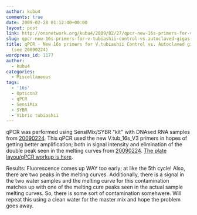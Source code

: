 ```yaml
---
author: kubu4
comments: true
date: 2009-02-28 01:12:40+00:00
layout: post
link: http://onsnetwork.org/kubu4/2009/02/27/qpcr-new-16s-primers-for-v-tubiashii-control-vs-autoclaved-gigas-samples-see-20090224/
slug: qpcr-new-16s-primers-for-v-tubiashii-control-vs-autoclaved-gigas-samples-see-20090224
title: qPCR - New 16s primers for V.tubiashii Control vs. Autoclaved gigas samples
  (see 20090224)
wordpress_id: 1177
author:
  - kubu4
categories:
  - Miscellaneous
tags:
  - '16s'
  - Opticon2
  - qPCR
  - SensiMix
  - SYBR
  - Vibrio tubiashii
---
```


qPCR was performed using SensiMix/SYBR "kit" with DNAsed RNA samples from [20090224](/Sam%27s+Working+Notebook+Jan-May+2009#sjw20090224). This qPCR used the new V.tub_16s_V3 primers in hopes of getting better amplification; both in signal intensity and elimination of the double peak seen in the melting curves from [20090224](/Sam%27s+Working+Notebook+Jan-May+2009#sjw20090224). [The plate layou/qPCR workup is here](http://eagle.fish.washington.edu/Arabidopsis/Notebook%20Workup%20Files/20090227-1.jpg).

Results: Fluorescence comes up WAY too early; at like the 5th cycle! Also, there are two peaks in the melting curves. Additionally, there is a signal in the two water samples and the melting curve for this contamination matches up with one of the melting cure peaks seen in the actual sample melting curves. So, there is some sort of contamination somehwere. Will repeat this using a clean water for the master mix and hope the problem goes away.
